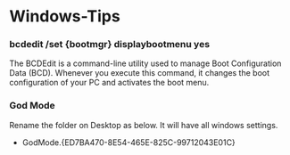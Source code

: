 # Windows-Tips

### bcdedit /set {bootmgr} displaybootmenu yes
The BCDEdit is a command-line utility used to manage Boot Configuration Data (BCD). Whenever you execute this command, it changes the boot configuration of your PC and activates the boot menu.

### God Mode
Rename the folder on Desktop as below. It will have all windows settings.
- GodMode.{ED7BA470-8E54-465E-825C-99712043E01C}
